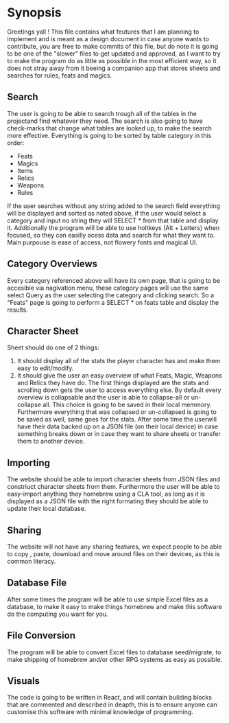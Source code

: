 # Synopsis
Greetings yall ! This file contains what feutures that I am planning to implement and is meant as a design document in case anyone wants to contribute, you are free to make commits of this file, but do note it is going to be one of the "slower" files to get updated and approved, as I want to try to make the program do as little as possible in the most efficient way, so it does not stray away from it beeing a companion app that stores sheets and searches for rules, feats and magics.

## Search
The user is going to be able to search trough all of the tables in the projectand find whatever they need. The search is also going to have check-marks that change what tables are looked up, to make the search more effective. Everything is going to be sorted by table category in this order:
- Feats
- Magics
- Items
- Relics
- Weapons
- Rules

If the user searches without any string added to the search field everything will be displayed and sorted as noted above, if the user would select a category and input no string they will SELECT * from that table and display it. Additionally the program will be able to use holtkeys (Alt + Letters) when focused, so they can easilly acess data and search for what they want to. Main purpouse is ease of access, not flowery fonts and magical UI.

## Category Overviews
Every category referenced above will have its own page, that is going to be accesible via nagivation menu, these category pages will use the same select Query as the user selecting the category and clicking search. So a "Feats" page is going to perform a SELECT * on feats table and display the results.

## Character Sheet
Sheet should do one of 2 things:
1. It should display all of the stats the player character has and make them easy to edit/modify.
2. It should give the user an easy overview of what Feats, Magic, Weapons and Relics they have do. The first things displayed are the stats and scrolling down gets the user to access everything else. By default every overview is collapsable and the user is able to collapse-all or un-collapse all. This choice is going to be saved in their local memmory. Furthermore everything that was collapsed or un-collapsed is going to be saved as well, same goes for the stats. After some time the userwill have their data backed up on a JSON file (on their local device) in case something breaks down or in case they want to share sheets or transfer them to another device.

## Importing
The website should be able to import character sheets from JSON files and constriuct character sheets from them.
Furthermore the user will be able to easy-import anything they homebrew using a CLA tool, as long as it is displayed as a JSON file with the right formating they should be able to update their local database.

## Sharing
The website will not have any sharing features, we expect people to be able to copy , paste, download and move around files on their devices, as this is common literacy.

## Database File
After some times the program will be able to use simple Excel files as a database, to make it easy to make things homebrew and make this software do the computing you want for you.

## File Conversion
The program will be able to convert Excel files to database seed/migrate, to make shipping of homebrew and/or other RPG systems as easy as possible.

## Visuals
The code is going to be written in React, and will contain building blocks that are commented and described in deapth, this is to ensure anyone can customise this software with minimal knowledge of programming.
